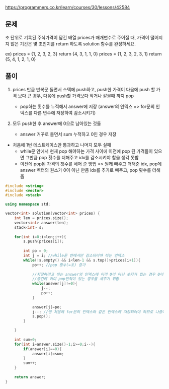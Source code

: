 https://programmers.co.kr/learn/courses/30/lessons/42584
## 문제
초 단위로 기록된 주식가격이 담긴 배열 prices가 매개변수로 주어질 때, 가격이 떨어지지 않은 기간은 몇 초인지를 return 하도록 solution 함수를 완성하세요.

ex)
prices = {1, 2, 3, 2, 3}  return {4, 3, 1, 1, 0}
prices = {1, 2, 3, 2, 3, 1}  return {5, 4, 1, 2, 1, 0}

## 풀이
1) prices 만큼 반복문 돌면서 스택에 push하고, push한 가격이 다음에 push 할 가격 보다 큰 경우, 다음에 push할 가격보다 작거나 같을때 까지 pop
    - pop하는 횟수를 누적해서 answer에 저장 (answer의 인덱스 => for문의 인덱스를 다른 변수에 저장하여 감소시키기) 
    
2) 모두 push한 후 answer에 0으로 남아있는 것들
    - answer 거꾸로 돌면서 sum 누적하고 0인 경우 저장 

- 처음에 1번 테스트케이스만 통과하고 나머지 모두 실패
  - while문 안에서 현재 pop 해야하는 가격 사이에 이전에 pop 된 가격들이 있으면 그만큼 pop 횟수를 더해주고 idx를 감소시켜야 함을 생각 못함 
  - 이전에 pop된 가격의 갯수를 세어 준 방법 => 원래 빼주고 더해준 idx, pop에 answer 벡터의 원소가 0이 아닌 만큼 idx를 추가로 빼주고, pop 횟수를 더해줌 
  
```c++
#include <string>
#include <vector>
#include <stack>

using namespace std;

vector<int> solution(vector<int> prices) {
    int len = prices.size();
    vector<int> answer(len);
    stack<int> s;
    
    for(int i=0;i<len;i++){        
        s.push(prices[i]);
      
        int po = 0;
        int j = i; //while문 안에서만 감소되어야 하는 인덱스        
        while(!s.empty() && i<len-1 && s.top()>prices[i+1]){            
            po++; //pop 횟수(=초) 증가
            
            //저장하려고 하는 answer의 인덱스에 이미 0이 아닌 숫자가 있는 경우 0이 있는 인덱스까지 감소(pop 횟수도 같이 누적)
            //중간에 이미 pop된적이 있는 경우를 세주기 위함
            while(answer[j]!=0){
                j--;
                po++;
            }
            
            answer[j]=po;
            j--; //맨 처음에 for문의 인덱스와 같은 인덱스에 저장되어야 하므로 나중에 감소           
            s.pop();
        }

    }
    
    int sum=0;
    for(int i=answer.size()-1;i>=0;i--){
        if(answer[i]==0){
            answer[i]=sum;
        }
        sum++;
    }
    
    return answer;
}
```
